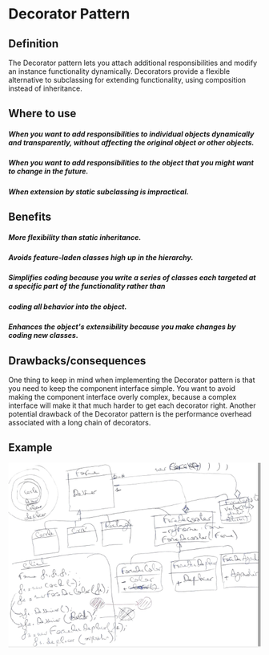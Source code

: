 # Decorator Pattern

## Definition
The Decorator pattern lets you attach additional responsibilities and modify
an instance functionality dynamically. Decorators provide a flexible
alternative to subclassing for extending functionality, using composition
instead of inheritance.

## Where to use
##### When you want to add responsibilities to individual objects dynamically and transparently, without affecting the original object or other objects.
##### When you want to add responsibilities to the object that you might want to change in the future.
##### When extension by static subclassing is impractical.

## Benefits
##### More flexibility than static inheritance.
##### Avoids feature-laden classes high up in the hierarchy.
##### Simplifies coding because you write a series of classes each targeted at a specific part of the functionality rather than
##### coding all behavior into the object.
##### Enhances the object's extensibility because you make changes by coding new classes.

## Drawbacks/consequences
One thing to keep in mind when implementing the Decorator pattern is that
you need to keep the component interface simple. You want to avoid making
the component interface overly complex, because a complex interface will
make it that much harder to get each decorator right.
Another potential drawback of the Decorator pattern is the performance
overhead associated with a long chain of decorators.

## Example
![UML](../../images/decorator2.png)